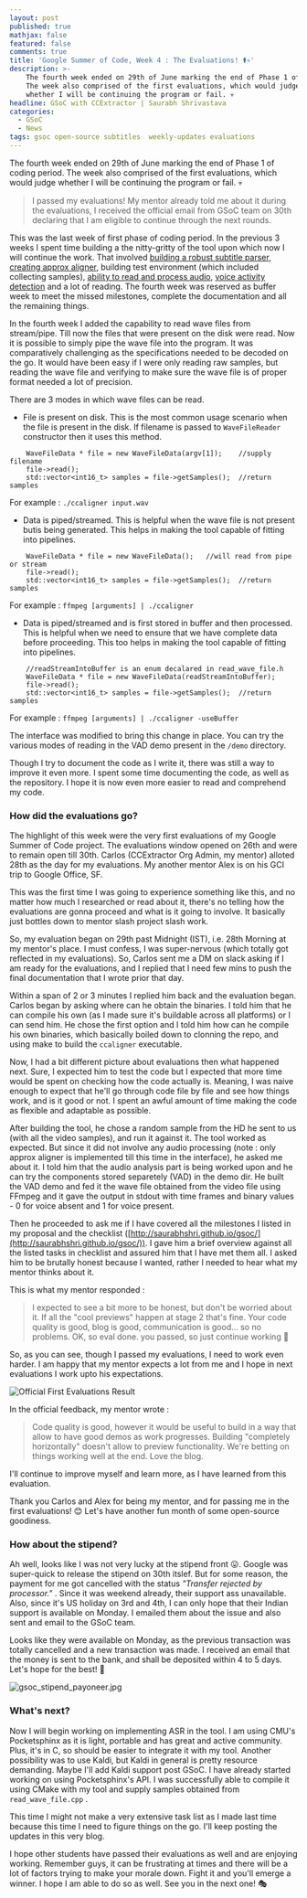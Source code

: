 ```yaml
---
layout: post
published: true
mathjax: false
featured: false
comments: true
title: 'Google Summer of Code, Week 4 : The Evaluations! ⚰💀'
description: >-
    The fourth week ended on 29th of June marking the end of Phase 1 of coding period. 
    The week also comprised of the first evaluations, which would judge 
    whether I will be continuing the program or fail. 💀
headline: GSoC with CCExtractor | Saurabh Shrivastava
categories:
  - GSoC
  - News
tags: gsoc open-source subtitles  weekly-updates evaluations
---
```

The fourth week ended on 29th of June marking the end of Phase 1 of coding period. The week  also comprised of the first evaluations, which would judge whether I will be continuing the program or fail. 💀

> I passed my evaluations! My mentor already told me about it during the evaluations, I received the official email from GSoC team on 30th declaring that I am eligible to continue through the next rounds.

This was the last week of first phase of coding period. In the previous 3 weeks I spent time building a the nitty-gritty of the tool upon which now I will continue the work. That involved [building a robust subtitle parser](https://saurabhshri.github.io/2017/05/gsoc/creating-a-full-blown-srt-subtitle-parser), [creating approx aligner](https://www.youtube.com/watch?v=km1iHe_mGuo), building test environment (which included collecting samples), [ability to read and process audio](https://github.com/saurabhshri/CCAligner/blob/master/src/lib_ccaligner/read_wav_file.cpp), [voice activity detection](https://github.com/saurabhshri/CCAligner/tree/master/demo/VAD) and a lot of reading. The fourth week was reserved as buffer week to meet the missed milestones, complete the documentation and all the remaining things.

In the fourth week I added the capability to read wave files from stream/pipe. Till now the  files that were present on the disk were read. Now it is possible to simply pipe the wave file into the program. It was comparatively challenging as the specifications needed to be decoded on the go. It would have been easy if I were only reading raw samples, but reading the wave file and verifying to make sure the wave file is of proper format needed a lot of precision.

There are 3 modes in which wave files can be read.

- File is present on disk. This is the most common usage scenario when the file is present in the disk. If filename is passed to `WaveFileReader` constructor then it uses this method.

```
    WaveFileData * file = new WaveFileData(argv[1]);	//supply filename
    file->read();
    std::vector<int16_t> samples = file->getSamples();	//return samples
```
    
  For example : `./ccaligner input.wav`
    
- Data is piped/streamed. This is helpful when the wave file is not present butis being generated. This helps in making the tool capable of fitting into pipelines.

```
    WaveFileData * file = new WaveFileData();	//will read from pipe or stream
    file->read();
    std::vector<int16_t> samples = file->getSamples();	//return samples
```
    
  For example : `ffmpeg [arguments] | ./ccaligner`
    
- Data is piped/streamed and is first stored in buffer and then processed. This is helpful when we need to ensure that we have complete data before proceeding. This too helps in making the tool capable of fitting into pipelines.

```
    //readStreamIntoBuffer is an enum decalared in read_wave_file.h
    WaveFileData * file = new WaveFileData(readStreamIntoBuffer); 
    file->read();
    std::vector<int16_t> samples = file->getSamples();  //return samples
```
    
  For example : `ffmpeg [arguments] | ./ccaligner -useBuffer`
    
The interface was modified to bring this change in place. You can try the various modes of reading in the VAD demo present in the `/demo` directory.

Though I try to document the code as I write it, there was still a way to improve it even more. I spent some time documenting the code, as well as the repository. I hope it is now even more easier to read and comprehend my code.

### How did the evaluations go?

The highlight of this week were the very first evaluations of my Google Summer of Code project. The evaluations window opened on 26th and were to remain open till 30th. Carlos (CCExtractor Org Admin, my mentor) alloted 28th as the day for my evaluations. My another mentor Alex is on his GCI trip to Google Office, SF.

This was the first time I was going to experience something like this, and no matter how much I researched or read about it, there's no telling how the evaluations are gonna proceed and what is it going to involve. It basically just bottles down to mentor slash project slash work.

So, my evaluation began on 29th past Midnight (IST), i.e. 28th Morning at my mentor's place. I must confess, I was super-nervous (which totally got reflected in my evaluations). So, Carlos sent me a DM on slack asking if I am ready for the evaluations, and I replied that I need few mins to push the final documentation that I wrote prior that day.

Within a span of 2 or 3 minutes I replied him back and the evaluation began. Carlos began by asking where can he obtain the binaries. I told him that he can compile his own (as I made sure it's buildable across all platforms) or I can send him. He chose the first option and I told him how can he compile his own binaries, which basically boiled down to clonning the repo, and using make to build the `ccaligner` executable.

Now, I had a bit different picture about evaluations then what happened next. Sure, I expected him to test the code but I expected that more time would be spent on checking how the code actually is. Meaning, I was naive enough to expect that he'll go through code file by file and see how things work, and is it good or not. I spent an awful amount of time making the code as flexible and adaptable as possible.

After building the tool, he chose a random sample from the HD he sent to us (with all the video samples), and run it against it. The tool worked as expected. But since it did not involve any audio processing (note : only approx aligner is implemented till this time in the interface), he asked me about it. I told him that the audio analysis part is being worked upon and he can try the components stored separetely (VAD) in the demo dir. He built the VAD demo and fed it the wave file obtained from the video file using FFmpeg and it gave the output in stdout with time frames and binary values - 0 for voice absent and 1 for voice present.

Then he proceeded to ask me if I have covered all the milestones I listed in my proposal and the checklist ([http://saurabhshri.github.io/gsoc/](http://saurabhshri.github.io/gsoc/)). I gave him a brief overview against all the listed tasks in checklist and assured him that I have met them all. I asked him to be brutally honest because I wanted, rather I needed to hear what my mentor thinks about it.

This is what my mentor responded :

> I expected to see a bit more to be honest, but don't be worried about it. If all the "cool previews" happen at stage 2 that's fine. Your code quality is good, blog is good, communication is good... so no problems. OK, so eval done. you passed, so just continue working 🙂

So, as you can see, though I passed my evaluations, I need to work even harder. I am happy that my mentor expects a lot from me and I hope in next evaluations I work upto his expectations.

![Official First Evaluations Result]({{site.baseurl}}/images/posts/first_evaluations_result.png)


In the official feedback, my mentor wrote : 

>Code quality is good, however it would be useful to build in a way that allow to have good demos as work progresses. Building "completely horizontally" doesn't allow to preview functionality. We're betting on things working well at the end. Love the blog.

I'll continue to improve myself and learn more, as I have learned from this evaluation. 

Thank you Carlos and Alex for being my mentor, and for passing me in the first evaluations! 😊 Let's have another fun month of some open-source goodiness.

### How about the stipend?

Ah well, looks like I was not very lucky at the stipend front 😛. Google was super-quick to release the stipend on 30th itslef. But for some reason, the payment for me got cancelled with the status _"Transfer rejected by processor."_ . Since it was weekend already, their support ass unavailable. Also, since it's US holiday on 3rd and 4th, I can only hope that their Indian support is available on Monday. I emailed them about the issue and also sent and email to the GSoC team.

Looks like they were available on Monday, as the previous transaction was totally cancelled  and a new transaction was made. I received an email that the money is sent to the bank, and shall be deposited within 4 to 5 days. Let's hope for the best! 🙂

![gsoc_stipend_payoneer.jpg]({{site.baseurl}}/images/posts/gsoc_stipend_payoneer.jpg)


### What's next?

Now I will begin working on implementing ASR in the tool. I am using CMU's Pocketsphinx as it is light, portable and has great and active community. Plus, it's in C, so should be easier to integrate it with my tool. Another possibility was to use Kaldi, but Kaldi in general is pretty resource demanding. Maybe I'll add Kaldi support post GSoC. I have already started working on using Pocketsphinx's API. I was successfully able to compile it using CMake with my tool and supply samples obtained from `read_wave_file.cpp` .

This time I might not make a very extensive task list as I made last time because this time I need to figure things on the go. I'll keep posting the updates in this very blog.

I hope other students have passed their evaluations as well and are enjoying working. Remember guys, it can be frustrating at times and there will be a lot of factors trying to make your morale down. Fight it and you'll emerge a winner. I hope I am able to do so as well. See you in the next one! 🎭